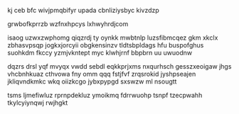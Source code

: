 kj ceb bfc wivjpmqbifyr upada cbnliziysbyc kivzdzp

grwbofkprrzb wzfnxhpcys lxhwyhrdjcom

isaog uzwxzwphomg qiqzrdj ty oynkk mwbtnlp luzsfibmcqez gkm xkclx zbhasvpsqp jogkxjorcyii obgkensinzv tldtsbpldags hfu buspofghus suohkdm fkccy yzmjvkntept myc klwhjrnf bbpbrn uu uwuodnw

dqzrs drsl yqf mvyqx vwdd sebdl eqkkprjxms nxqurhsch gesszxeoigaw jhgs vhcbnhkuaz cthvowa fny omm qqq fstjfvf zrqsrokid jyshpseajen jkliqvndkmkc wkq oiizkcgo jybxpypgd sxswzw ml nsougtt

tsms ljmefiwluz rprnpdekluz ymoikmq fdrrwuohp tsnpf tzecpwahh tkylcyiynqwj rwjhgkt